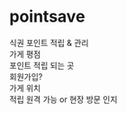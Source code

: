 # pointsave
식권 포인트 적립 &amp; 관리 <br>
가게 평점 <br>
포인트 적립 되는 곳 <br>
회원가입? <br>
가게 위치 <br>
적립 원격 가능 or 현장 방문 인지 <br>
